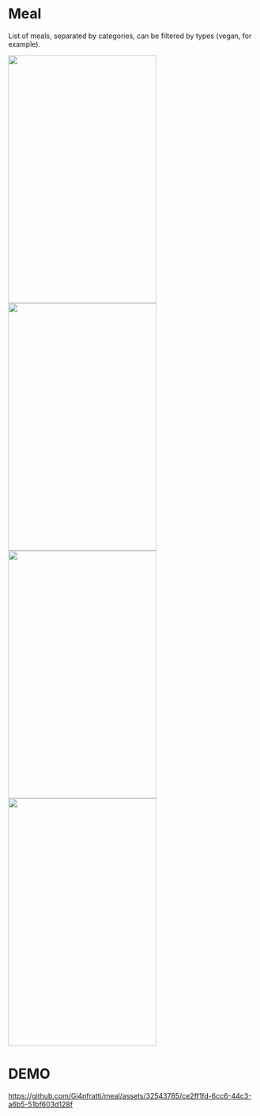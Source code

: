 # Meal

List of meals, separated by categories, can be filtered by types (vegan, for example).


<img src="https://github.com/Gi4nfratti/meal/assets/32543785/48112cea-4b01-4d94-bb1d-dd142479aea5" width="300" height="500">
<img src="https://github.com/Gi4nfratti/meal/assets/32543785/d43ccf85-5551-4fd6-8675-fbc143614701" width="300" height="500">
<img src="https://github.com/Gi4nfratti/meal/assets/32543785/ce25c9ae-cc69-4c15-8cd9-e7569ca1e620" width="300" height="500">
<img src="https://github.com/Gi4nfratti/meal/assets/32543785/01ef0d01-75d1-4e0a-adad-aa963f0295cc" width="300" height="500">

# DEMO
https://github.com/Gi4nfratti/meal/assets/32543785/ce2ff1fd-6cc6-44c3-a6b5-51bf603d128f

